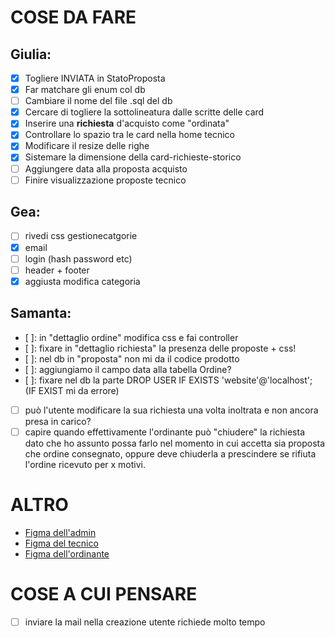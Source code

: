 # COSE DA FARE
## Giulia:
- [x] Togliere INVIATA in StatoProposta
- [x] Far matchare gli enum col db
- [ ] Cambiare il nome del file .sql del db
- [x] Cercare di togliere la sottolineatura dalle scritte delle card
- [x] Inserire una **richiesta** d'acquisto come "ordinata"
- [x] Controllare lo spazio tra le card nella home tecnico
- [x] Modificare il resize delle righe
- [x] Sistemare la dimensione della card-richieste-storico
- [ ] Aggiungere data alla proposta acquisto
- [ ] Finire visualizzazione proposte tecnico

## Gea:
- [ ] rivedi css gestionecatgorie
- [x] email
- [ ] login (hash password etc)
- [ ] header + footer
- [x] aggiusta modifica categoria

## Samanta:
- [ ]: in "dettaglio ordine" modifica css e fai controller 
- [ ]: fixare in "dettaglio richiesta" la presenza delle proposte + css!
- [ ]: nel db in "proposta" non mi da il codice prodotto
- [ ]: aggiungiamo il campo data alla tabella Ordine?
- [ ]: fixare nel db la parte DROP USER IF EXISTS 'website'@'localhost'; (IF EXIST mi da errore)
- [ ] può l'utente modificare la sua richiesta una volta inoltrata e non ancora presa in carico?
- [ ] capire quando effettivamente l'ordinante può "chiudere" la richiesta dato che ho assunto possa farlo nel  momento in cui accetta sia proposta che ordine consegnato, oppure deve chiuderla a prescindere se rifiuta l'ordine ricevuto per x motivi.

# ALTRO
- [Figma dell'admin](https://www.figma.com/file/c6hYZIz2AJhbynd5b2UdG1?node-id=0-1&t=uapcU6HHGd49wdL5-0&type=whiteboard)
- [Figma del tecnico](https://www.figma.com/board/0ZPJHIJs8QkLfjyrD49TUD/Prototipo-tecnico?node-id=0-1&t=G3JxyWIsZNVApCBr-1)
- [Figma dell'ordinante](https://www.figma.com/board/Hdn2GgIKPyrXPcuaPm8Rmh/Bozza-Ordinante?node-id=0-1&t=Zk8EPDTFiqD4A2yj-0)

# COSE A CUI PENSARE
-[ ] inviare la mail nella creazione utente richiede molto tempo
